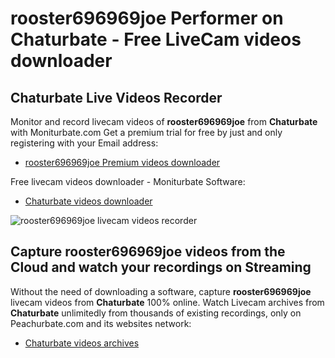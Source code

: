 # rooster696969joe Performer on Chaturbate - Free LiveCam videos downloader

## Chaturbate Live Videos Recorder

Monitor and record livecam videos of **rooster696969joe** from **Chaturbate** with Moniturbate.com
Get a premium trial for free by just and only registering with your Email address:
* [rooster696969joe Premium videos downloader](https://moniturbate.com/request-demo-licence-key.html)

Free livecam videos downloader - Moniturbate Software:
* [Chaturbate videos downloader](https://moniturbate.com/moniturbate-download-software.html)

![rooster696969joe livecam videos recorder](https://peachurnet.com/templates/moniturbate-software.png)


## Capture rooster696969joe videos from the Cloud and watch your recordings on Streaming

Without the need of downloading a software, capture **rooster696969joe** livecam videos from **Chaturbate** 100% online.
Watch Livecam archives from **Chaturbate** unlimitedly from thousands of existing recordings, only on Peachurbate.com and its websites network:
* [Chaturbate videos archives](https://peachurnet.com/)